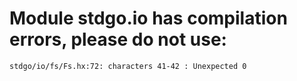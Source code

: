 # Module stdgo.io has compilation errors, please do not use:
```
stdgo/io/fs/Fs.hx:72: characters 41-42 : Unexpected 0

```

